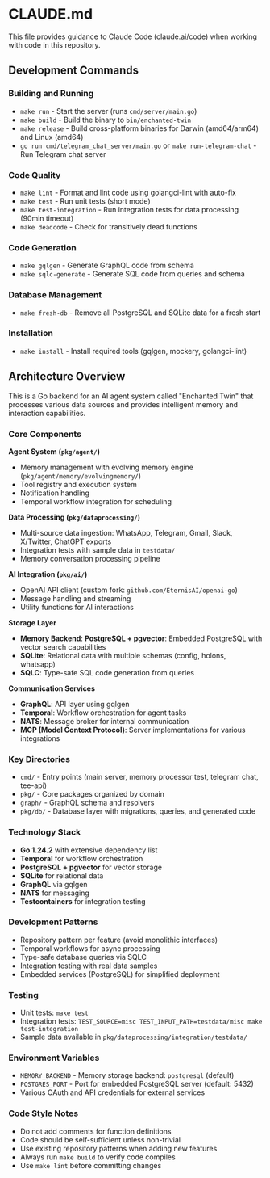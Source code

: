 # CLAUDE.md

This file provides guidance to Claude Code (claude.ai/code) when working with code in this repository.

## Development Commands

### Building and Running
- `make run` - Start the server (runs `cmd/server/main.go`)
- `make build` - Build the binary to `bin/enchanted-twin`
- `make release` - Build cross-platform binaries for Darwin (amd64/arm64) and Linux (amd64)
- `go run cmd/telegram_chat_server/main.go` or `make run-telegram-chat` - Run Telegram chat server

### Code Quality
- `make lint` - Format and lint code using golangci-lint with auto-fix
- `make test` - Run unit tests (short mode)
- `make test-integration` - Run integration tests for data processing (90min timeout)
- `make deadcode` - Check for transitively dead functions

### Code Generation
- `make gqlgen` - Generate GraphQL code from schema
- `make sqlc-generate` - Generate SQL code from queries and schema

### Database Management
- `make fresh-db` - Remove all PostgreSQL and SQLite data for a fresh start

### Installation
- `make install` - Install required tools (gqlgen, mockery, golangci-lint)

## Architecture Overview

This is a Go backend for an AI agent system called "Enchanted Twin" that processes various data sources and provides intelligent memory and interaction capabilities.

### Core Components

**Agent System (`pkg/agent/`)**
- Memory management with evolving memory engine (`pkg/agent/memory/evolvingmemory/`)
- Tool registry and execution system
- Notification handling
- Temporal workflow integration for scheduling

**Data Processing (`pkg/dataprocessing/`)**
- Multi-source data ingestion: WhatsApp, Telegram, Gmail, Slack, X/Twitter, ChatGPT exports
- Integration tests with sample data in `testdata/`
- Memory conversation processing pipeline

**AI Integration (`pkg/ai/`)**
- OpenAI API client (custom fork: `github.com/EternisAI/openai-go`)
- Message handling and streaming
- Utility functions for AI interactions

**Storage Layer**
- **Memory Backend**: **PostgreSQL + pgvector**: Embedded PostgreSQL with vector search capabilities
- **SQLite**: Relational data with multiple schemas (config, holons, whatsapp)
- **SQLC**: Type-safe SQL code generation from queries

**Communication Services**
- **GraphQL**: API layer using gqlgen
- **Temporal**: Workflow orchestration for agent tasks
- **NATS**: Message broker for internal communication
- **MCP (Model Context Protocol)**: Server implementations for various integrations

### Key Directories

- `cmd/` - Entry points (main server, memory processor test, telegram chat, tee-api)
- `pkg/` - Core packages organized by domain
- `graph/` - GraphQL schema and resolvers
- `pkg/db/` - Database layer with migrations, queries, and generated code

### Technology Stack

- **Go 1.24.2** with extensive dependency list
- **Temporal** for workflow orchestration
- **PostgreSQL + pgvector** for vector storage
- **SQLite** for relational data
- **GraphQL** via gqlgen
- **NATS** for messaging
- **Testcontainers** for integration testing

### Development Patterns

- Repository pattern per feature (avoid monolithic interfaces)
- Temporal workflows for async processing
- Type-safe database queries via SQLC
- Integration testing with real data samples
- Embedded services (PostgreSQL) for simplified deployment

### Testing

- Unit tests: `make test`
- Integration tests: `TEST_SOURCE=misc TEST_INPUT_PATH=testdata/misc make test-integration`
- Sample data available in `pkg/dataprocessing/integration/testdata/`

### Environment Variables

- `MEMORY_BACKEND` - Memory storage backend: `postgresql` (default)
- `POSTGRES_PORT` - Port for embedded PostgreSQL server (default: 5432)
- Various OAuth and API credentials for external services

### Code Style Notes

- Do not add comments for function definitions
- Code should be self-sufficient unless non-trivial
- Use existing repository patterns when adding new features
- Always run `make build` to verify code compiles
- Use `make lint` before committing changes